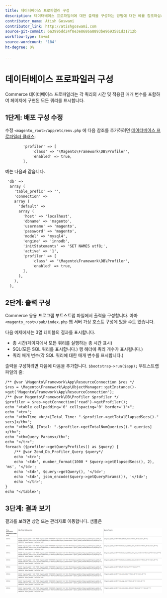 ```yaml
---
title: 데이터베이스 프로파일러 구성
description: 데이터베이스 프로파일러에 대한 출력을 구성하는 방법에 대한 예를 참조하십시오.
contributor_name: Atish Goswami
contributor_link: http://atishgoswami.com
source-git-commit: 6a3995dd24f8e3e8686a8893be9693581d31712b
workflow-type: tm+mt
source-wordcount: '184'
ht-degree: 0%

---
```



# 데이터베이스 프로파일러 구성

Commerce 데이터베이스 프로파일러는 각 쿼리의 시간 및 적용된 매개 변수를 포함하여 페이지에 구현된 모든 쿼리를 표시합니다.

## 1단계: 배포 구성 수정

수정 `<magento_root>/app/etc/env.php` 에 다음 참조를 추가하려면 [데이터베이스 프로파일러 클래스](https://github.com/magento/magento2/tree/2.4/lib/internal/Magento/Framework/DB/Profiler.php):

```php?start_inline=1
        'profiler' => [
            'class' => '\Magento\Framework\DB\Profiler',
            'enabled' => true,
        ],
```

예는 다음과 같습니다.

```php?start_inline=1
 'db' =>
  array (
    'table_prefix' => '',
    'connection' =>
    array (
      'default' =>
      array (
        'host' => 'localhost',
        'dbname' => 'magento',
        'username' => 'magento',
        'password' => 'magento',
        'model' => 'mysql4',
        'engine' => 'innodb',
        'initStatements' => 'SET NAMES utf8;',
        'active' => '1',
        'profiler' => [
            'class' => '\Magento\Framework\DB\Profiler',
            'enabled' => true,
        ],
      ),
    ),
  ),
```

## 2단계: 출력 구성

Commerce 응용 프로그램 부트스트랩 파일에서 출력을 구성합니다. 아마 `<magento_root>/pub/index.php` 웹 서버 가상 호스트 구성에 있을 수도 있습니다.

다음 예제에서는 3열 테이블의 결과를 표시합니다.

- 총 시간(페이지에서 모든 쿼리를 실행하는 총 시간 표시)
- SQL(모든 SQL 쿼리를 표시합니다.) 행 헤더에 쿼리 개수가 표시됩니다.)
- 쿼리 매개 변수(각 SQL 쿼리에 대한 매개 변수를 표시합니다.)

출력을 구성하려면 다음에 다음을 추가합니다. `$bootstrap->run($app);` 부트스트랩 파일의 줄:

```php?start_inline=1
/** @var \Magento\Framework\App\ResourceConnection $res */
$res = \Magento\Framework\App\ObjectManager::getInstance()->get('Magento\Framework\App\ResourceConnection');
/** @var Magento\Framework\DB\Profiler $profiler */
$profiler = $res->getConnection('read')->getProfiler();
echo "<table cellpadding='0' cellspacing='0' border='1'>";
echo "<tr>";
echo "<th>Time <br/>[Total Time: ".$profiler->getTotalElapsedSecs()." secs]</th>";
echo "<th>SQL [Total: ".$profiler->getTotalNumQueries()." queries]</th>";
echo "<th>Query Params</th>";
echo "</tr>";
foreach ($profiler->getQueryProfiles() as $query) {
    /** @var Zend_Db_Profiler_Query $query*/
    echo '<tr>';
    echo '<td>', number_format(1000 * $query->getElapsedSecs(), 2), 'ms', '</td>';
    echo '<td>', $query->getQuery(), '</td>';
    echo '<td>', json_encode($query->getQueryParams()), '</td>';
    echo '</tr>';
}
echo "</table>";
```

## 3단계: 결과 보기

결과를 보려면 상점 또는 관리자로 이동합니다. 샘플은

![예제 데이터베이스 프로파일러 결과](../../assets/configuration/db-profiler-results.png)
